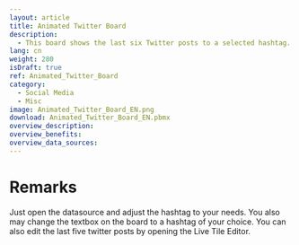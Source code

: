 ```yaml
---
layout: article
title: Animated Twitter Board
description: 
  - This board shows the last six Twitter posts to a selected hashtag. The most recent post is displayed in the middle, the other five run through one after the other using a so-called Live Tile Box.
lang: cn
weight: 280
isDraft: true
ref: Animated_Twitter_Board
category:
  - Social Media
  - Misc
image: Animated_Twitter_Board_EN.png
download: Animated_Twitter_Board_EN.pbmx
overview_description:
overview_benefits:
overview_data_sources:
---
```

# Remarks
Just open the datasource and adjust the hashtag to your needs. You also may change the textbox on the board to a hashtag of your choice.
You can also edit the last five twitter posts by opening the Live Tile Editor.
